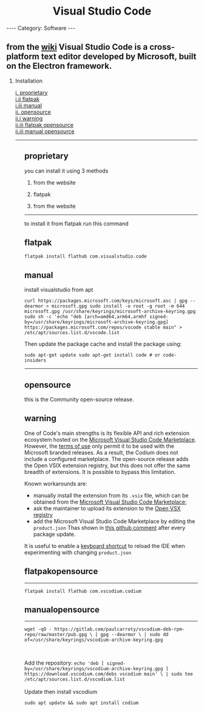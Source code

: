 
<h1 align="center"> Visual Studio Code </h1>
----
Category: Software
---


from the [wiki](https://code.visualstudio.com) Visual Studio Code is a cross-platform text editor developed by Microsoft, built on the Electron framework.
---
<ol>
<li>  Installation

<a href="#section-1"> i. [proprietary](#proprietary) </a><br />
<a href="#section-1"> i.ii [flatpak](#flatpak) </a><br />
<a href="#section-1"> i.iii [manual](#manual) </a> <br />
<a href="#section-1"> ii. [opensource](#opensource) </a><br />
<a href="#section-1"> ii.i [warning](#warning) </a><br />
<a href="#section-1"> ii.iii [flatpak opensource](#flatpakopensource) </a> <br />
<a href="#section-1"> ii.iii [manual opensource](#manualopensource) </a> <br />
</li>



---

<ol>

##  proprietary
you can install it using 3 methods

1. from the website

2. flatpak

3. from the website
 

---
 to install it from flatpak 
run this command
## flatpak
```flatpak install flathub com.visualstudio.code```

## manual
install visualstudio from apt

`curl https://packages.microsoft.com/keys/microsoft.asc | gpg --dearmor > microsoft.gpg
sudo install -o root -g root -m 644 microsoft.gpg /usr/share/keyrings/microsoft-archive-keyring.gpg
sudo sh -c 'echo "deb [arch=amd64,arm64,armhf signed-by=/usr/share/keyrings/microsoft-archive-keyring.gpg] https://packages.microsoft.com/repos/vscode stable main" > /etc/apt/sources.list.d/vscode.list`

Then update the package cache and install the package using:

`sudo apt-get update
sudo apt-get install code # or code-insiders`


---
## opensource
this is the Community open-source release.

## warning

One of Code's main strengths is its flexible API and rich extension ecosystem hosted on the [Microsoft Visual Studio Code Marketplace](https://marketplace.visualstudio.com/vscode). However, the [terms of use](https://aka.ms/vsmarketplace-ToU) only permit it to be used with the Microsoft branded releases. As a result, the Codium does not include a configured marketplace. The open-source release adds the Open VSIX extension registry, but this does not offer the same breadth of extensions. It is possible to bypass this limitation.


Known workarounds are:
* manually install the extension from its `.vsix` file, which can be obtained from the [Microsoft Visual Studio Code Marketplace](https://marketplace.visualstudio.com/);
* ask the maintainer to upload its extension to the [Open VSX registry](https://open-vsx.org/)
* add the Microsoft Visual Studio Code Marketplace by editing the `product.json`  Thas shown in [this github comment](https://github.com/VSCodium/vscodium/issues/418#issuecomment-643664182) after every package update.

It is useful to enable a [keyboard shortcut](https://stackoverflow.com/a/69985500) to reload the IDE when experimenting with changing `product.json`

## flatpakopensource
---
`flatpak install flathub com.vscodium.codium`

## manualopensource
---
`wget -qO - https://gitlab.com/paulcarroty/vscodium-deb-rpm-repo/raw/master/pub.gpg \
    | gpg --dearmor \
    | sudo dd of=/usr/share/keyrings/vscodium-archive-keyring.gpg`

</br>

Add the repository:
`echo 'deb [ signed-by=/usr/share/keyrings/vscodium-archive-keyring.gpg ] https://download.vscodium.com/debs vscodium main' \
    | sudo tee /etc/apt/sources.list.d/vscodium.list`
</br>
</br>
Update then install vscodium

`sudo apt update && sudo apt install codium`
